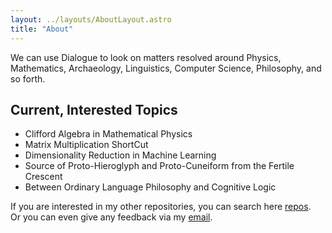 ```yaml
---
layout: ../layouts/AboutLayout.astro
title: "About"
---
```


We can use Dialogue to look on matters resolved around Physics, Mathematics, Archaeology, Linguistics, Computer Science, Philosophy, and so forth. 

## Current, Interested Topics

- Clifford Algebra in Mathematical Physics
- Matrix Multiplication ShortCut
- Dimensionality Reduction in Machine Learning
- Source of Proto-Hieroglyph and Proto-Cuneiform from the Fertile Crescent
- Between Ordinary Language Philosophy and Cognitive Logic

If you are interested in my other repositories, you can search here [repos](https://github.com/25920).  
Or you can even give any feedback via my [email](mailto:starwarsrogueone1123@proton.me).
